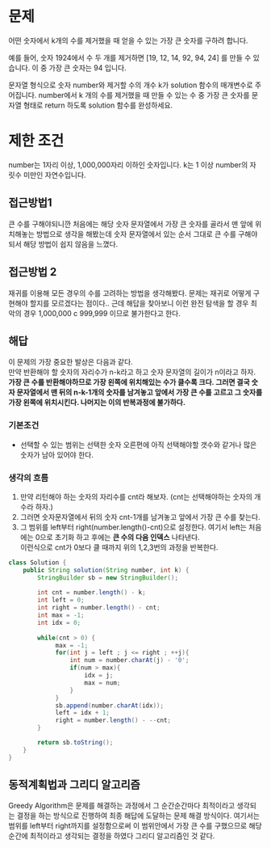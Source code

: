 # 문제
어떤 숫자에서 k개의 수를 제거했을 때 얻을 수 있는 가장 큰 숫자를 구하려 합니다.

예를 들어, 숫자 1924에서 수 두 개를 제거하면 [19, 12, 14, 92, 94, 24] 를 만들 수 있습니다. 이 중 가장 큰 숫자는 94 입니다.

문자열 형식으로 숫자 number와 제거할 수의 개수 k가 solution 함수의 매개변수로 주어집니다. number에서 k 개의 수를 제거했을 때 만들 수 있는 수 중 가장 큰 숫자를 문자열 형태로 return 하도록 solution 함수를 완성하세요.

# 제한 조건
number는 1자리 이상, 1,000,000자리 이하인 숫자입니다.
k는 1 이상 number의 자릿수 미만인 자연수입니다.

## 접근방법1 
큰 수를 구해야되니깐 처음에는 해당 숫자 문자열에서 가장 큰 숫자를 골라서 맨 앞에 위치해놓는 방법으로 생각을 해봤는데 숫자 문자열에서 있는 순서 그대로 큰 수를 구해야되서 해당 방법이 쉽지 않음을 느꼈다.

## 접근방법 2
재귀를 이용해 모든 경우의 수를 고려하는 방법을 생각해봤다. 문제는 재귀로 어떻게 구현해야 할지를 모르겠다는 점이다..
근데 해답을 찾아보니 이런 완전 탐색을 할 경우 최악의 경우 1,000,000 c 999,999 이므로 불가한다고 한다.

## 해답
이 문제의 가장 중요한 발상은 다음과 같다.   
만약 반환해야 할 숫자의 자리수가  n-k라고 하고 숫자 문자열의 길이가 n이라고 하자.   
__가장 큰 수를 반환해야하므로 가장 왼쪽에 위치해있는 수가 클수록 크다. 그러면 결국 숫자 문자열에서 맨 뒤의 n-k-1개의 숫자를 남겨놓고 앞에서 가장 큰 수를 고르고 그 숫자를 가장 왼쪽에 위치시킨다. 나머지는 이의 반복과정에 불가하다.__ 
### 기본조건
- 선택할 수 있는 범위는 선택한 숫자 오른편에 아직 선택해야할 갯수와 같거나 많은 숫자가 남아 있어야 한다.
### 생각의 흐름
1. 만약 리턴해야 하는 숫자의 자리수를 cnt라 해보자. (cnt는 선택해야하는 숫자의 개수라 하자.)   
2. 그러면 숫자문자열에서 뒤의 숫자 cnt-1개를 남겨놓고 앞에서 가장 큰 수를 찾는다.    
3. 그 범위를 left부터 right(number.length()-cnt)으로 설정한다. 여기서 left는 처음에는 0으로 초기화 하고 후에는 __큰 수의 다음 인덱스__ 나타낸다.    
이런식으로 cnt가 0보다 클 때까지 위의 1,2,3번의 과정을 반복한다.

```java
class Solution {
    public String solution(String number, int k) {
        StringBuilder sb = new StringBuilder();
	    
		int cnt = number.length() - k;
        int left = 0;
        int right = number.length() - cnt;
        int max = -1;
        int idx = 0;
        
        while(cnt > 0) {
        	 max = -1;
             for(int j = left ; j <= right ; ++j){
                 int num = number.charAt(j) - '0';
                 if(num > max){
                     idx = j;
                     max = num;
                 }
             }
             sb.append(number.charAt(idx));
             left = idx + 1;
             right = number.length() - --cnt;
        }

        return sb.toString();
    }
}
```

## 동적계획법과 그리디 알고리즘
Greedy Algorithm은 문제를 해결하는 과정에서 그 순간순간마다 최적이라고 생각되는 결정을 하는 방식으로 진행하여 최종 해답에 도달하는 문제 해결 방식이다. 여기서는 범위를 left부터 right까지를 설정함으로써 이 범위안에서 가장 큰 수를 구했으므로 해당 순간에 최적이라고 생각되는 결정을 하였다  그리디 알고리즘인 것 같다. 
